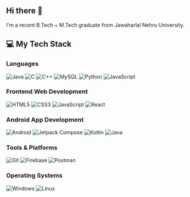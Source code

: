 ## Hi there 👋
I'm a recent B.Tech + M.Tech graduate from Jawaharlal Nehru University.
<br>
## 💻 My Tech Stack

### Languages
![Java](https://img.shields.io/badge/-Java-007396?style=flat-square&logo=java&logoColor=white)  ![C](https://img.shields.io/badge/-C-A8B9CC?style=flat-square&logo=c&logoColor=white)  ![C++](https://img.shields.io/badge/-C++-00599C?style=flat-quare&logo=c%2B%2B&logoColor=white)    ![MySQL](https://img.shields.io/badge/-MySQL-4479A1?style=flat-square&logo=mysql&logoColor=white) ![Python](https://img.shields.io/badge/-Python-3776AB?style=flat-square&logo=python&logoColor=white)
![JavaScript](https://img.shields.io/badge/-JavaScript-F7DF1E?style=flat-square&logo=javascript&logoColor=black)


### Frontend Web Development
![HTML5](https://img.shields.io/badge/-HTML5-E34F26?style=flat-square&logo=html5&logoColor=white)  ![CSS3](https://img.shields.io/badge/-CSS3-1572B6?style=flat-square&logo=css3)  ![JavaScript](https://img.shields.io/badge/-JavaScript-F7DF1E?style=flat-square&logo=javascript&logoColor=black)  ![React](https://img.shields.io/badge/-React-61DAFB?style=flat-square&logo=react&logoColor=black)

### Android App Development
![Android](https://img.shields.io/badge/-Android-3DDC84?style=flat-square&logo=android&logoColor=white) ![Jetpack Compose](https://img.shields.io/badge/-Jetpack%20Compose-4285F4?style=flat-square&logo=jetpack-compose&logoColor=white)
![Kotlin](https://img.shields.io/badge/-Kotlin-0095D5?style=flat-square&logo=kotlin&logoColor=white) ![Java](https://img.shields.io/badge/-Java-007396?style=flat-square&logo=java&logoColor=white)


### Tools & Platforms
![Git](https://img.shields.io/badge/-Git-F05032?style=flat-square&logo=git&logoColor=white)  ![Firebase](https://img.shields.io/badge/-Firebase-FFCA28?style=flat-square&logo=firebase&logoColor=black)  ![Postman](https://img.shields.io/badge/-Postman-FF6C37?style=flat-square&logo=postman&logoColor=white)

### Operating Systems
![Windows](https://img.shields.io/badge/-Windows-0078D6?style=flat-square&logo=windows&logoColor=white)  ![Linux](https://img.shields.io/badge/-Linux-FCC624?style=flat-square&logo=linux&logoColor=black)

<!--
**sheershob/sheershob** is a ✨ _special_ ✨ repository because its `README.md` (this file) appears on your GitHub profile.

- 🔭 I’m currently working on ...
- 🌱 I’m currently learning ...
- 👯 I’m looking to collaborate on ...
- 🤔 I’m looking for help with ...
- 💬 Ask me about ...
- 📫 How to reach me: ...
- 😄 Pronouns: ...
- ⚡ Fun fact: ...
-->
